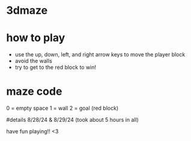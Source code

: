 # 3dmaze

# how to play
- use the up, down, left, and right arrow keys to move the player block
- avoid the walls
- try to get to the red block to win!

# maze code
0 = empty space
1 = wall
2 = goal (red block)

#details 
8/28/24 & 8/29/24 (took about 5 hours in all)


have fun playing!! <3
